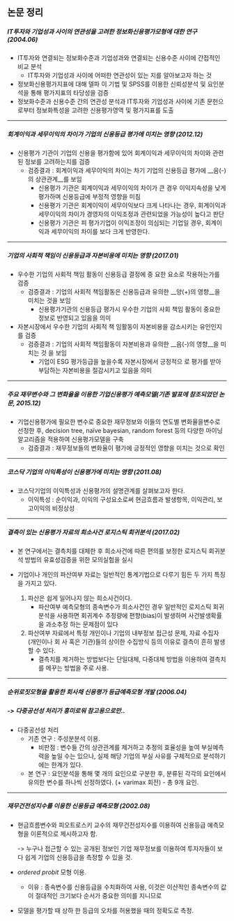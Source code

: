 ## 논문 정리

##### IT투자와 기업성과 사이의 연관성을 고려한 정보화신용평가모형에 대한 연구 (2004.06)

* IT투자와 연결되는 정보화수준과 기업성과와 연결되는 신용수준 사이에 간접적인 비교 분석
  * IT투자와 기업성과 사이에 어떠한 연관성이 있는 지를 알아보고자 하는 것
* 정보화신용평가지표에 대해 델파 이 기법 및 SPSS를 이용한 신뢰성분석 및 요인분석을 통해 평가지표의 타당성을 검증
* 정보화수준과 신용수준 간의 연관성 분석과 IT투자와 기업성과 사이에 기존 문헌으로부터 정보화특성을 고려한 신용평가영역 및 평가지표를 도출


---------

##### 회계이익과 세무이익의 차이가 기업의 신용등급 평가에 미치는 영향 (2012.12)


* 신용평가 기관이 기업의 신용을 평가함에 있어 회계이익과 세무이익의 차이와 관련된 정보를 고려하는지를 검증
  * 검증결과 : 회계이익과 세무이익의 차이는 차기 기업의 신용등급 평가에 __음(-)의 상관관계__를 보임
    * 신용평가 기관은 회계이익과 세무이익의 차이가 큰 경우 이익지속성을 낮게 평가하며 신용등급에 부정적 영향을 미침
    * 신용평가 기관은 회계이익이 세무이익보다 크게 나타나는 경우, 회계이익과 세무이익의 차이가 경영자의 이익조정과 관련되었을 가능성이 높다고 판단
    * 신용평가 기관은 피 평가기업이 이익조정이 의심되는 기업일 경우, 회계이익과 세무이익의 차이를 보다 크게 반영한다.


---------

##### 기업의 사회적 책임이 신용등급과 자본비용에 미치는 영향 (2017.01)

  * 우수한 기업의 사회적 책임 활동이 신용등급 결정에 중 요한 요소로 작용하는가를 검증
    * 검증결과 : 기업의 사회적 책임활동은 신용등급과 유의한 __양(+)의 영향__을 미치는 것을 보임
      * 신용평가기관의 신용등급 평가시 우수한 기업의 사회 책임 활동이 중요한 정보로 반영되고 있음을 의미
  * 자본시장에서 우수한 기업의 사회적 책 임활동이 자본비용을 감소시키는 유인인지를 검증
    * 검증결과 : 기업의 사회적 책임활동이 자본비용과 유의한 __음(-)의 영향__을 미치는 것 을 보임
      * 기업이 ESG 평가등급을 높을수록 자본시장에서 긍정적으 로 평가를 받아 부담하는 자본비용을 절감시키고 있음을 의미

---------
##### 주요 재무변수와 그 변화율을 이용한 기업신용평가 예측모델(기존 발표에 참조되었던 논문, 2015.12)

* 기업신용평가에 필요한 변수로 중요한 재무정보와 이들의 연도별 변화율을변수로 선정한 후, decision tree, naïve bayesian, random forest 등의 다양한 마이닝 알고리즘을 적용하여 신용평가모델을 구축
  * 검증결과 : 재무정보들의 변화율이 평가에 긍정적인 영향을 미치는 것으로 확인

---------
##### 코스닥 기업의 이익특성이 신용평가에 미치는 영향 (2011.08)

* 코스닥기업의 이익특성과 신용평가의 설명관계를 살펴보고자 한다.
  * 이익특성 : 순이익과, 이익의 구성요소로써 현금흐름과 발생항목, 이익관리, 보고이익의 비정상성


---------
##### 결측이 있는 신용평가 자료의 희소사건 로지스틱 회귀분석 (2017.02)

* 본 연구에서는 결측치를 대체한 후 희소사건에 따른 편의를 보정한 로지스틱 회귀분석 방법의 유효성검증을 위한 모의실험을 실시


* 기업이나 개인의 파산여부 자료는 일반적인 통계기법으로 다루기 힘든 두 가지 특징을 가지고 있다.
  1. 파산은 쉽게 일어나지 않는 희소사건이다.
     * 파산여부 예측모형의 종속변수가 희소사건인 경우 일반적인 로지스틱 회귀분석을 사용하면 회귀계수 추정량에 편향(bias)이 발생하며 사건발생확률을 과소추정 하는 문제점이 있다
  2. 파산여부 자료에서 특정 개인이나 기업의 내부정보 접근성 문제, 자료 수집자(개인이나 회 사 혹은 기관)들의 상이한 수집방식 등의 이유로 결측이 흔히 발생할 수 있다.
     * 결측치를 제거하는 방법보다는 단일대체, 다중대체 방법을 이용하여 결측치를 메꾸는 방법을 주로 사용.


---------
##### 순위로짓모형을 활용한 회사채 신용평가 등급예측모형 개발 (2006.04) 

##### -> 다중공선성 처리가 흥미로워 참고용으로만..

* 다중공선성 처리
  * 기존 연구 : 주성분분석 이용.
    * 비판점 : 변수들 간의 상관관계를 제거하고 추정의 효율성을 높여 부실예측력을 높일 수는 있으나, 실제 해당 기업의 부실 사유를 구체적으로 분석하기에는 한계가 있다.
  * 본 연구 : 요인분석을 통해 몇 개의 요인으로 구분한 후, 분류된 각각의 요인에서 유의한 변수를 하나씩 선정하였다. (+ varimax 회전) - 총 9개 요인.


---------
##### 재무건전성지수를 이용한 신용등급 예측모형 (2002.08)

* 현금흐름변수와 피오트로스키 교수의 재무건전성지수를 이용하여 신용등급 예측모형을 이론적으로 제시하고자 함.

  -> 누구나 접근할 수 있는 공개된 정보인 기업 재무정보를 이용하여 투자자들이 보다 쉽게 기업의 신용등급을 측정할 수 있을 것.

* _ordered probit_ 모형 이용.

  * 이유 : 종속변수를 신용등급을 수치화하여 사용, 이것은 이산적인 종속변수의 값이 절대적인 크기보다 순서가 중요한 의미를 지니므로

* 모델을 평가할 때 상하 한 등급의 오차를 허용했을 때의 정확도로 측정.​
